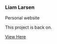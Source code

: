 ### Liam Larsen ###

Personal website

This project is back on.

[View Here](src-code.simons-rock.edu/~llarsen17)


